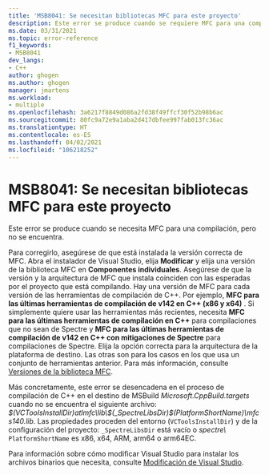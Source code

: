 ```yaml
---
title: 'MSB8041: Se necesitan bibliotecas MFC para este proyecto'
description: Este error se produce cuando se requiere MFC para una compilación, pero no se encuentra la versión correcta.
ms.date: 03/31/2021
ms.topic: error-reference
f1_keywords:
- MSB8041
dev_langs:
- C++
author: ghogen
ms.author: ghogen
manager: jmartens
ms.workload:
- multiple
ms.openlocfilehash: 3a6217f8849d086a2fd38f49ffcf30f52b98b6ac
ms.sourcegitcommit: 80fc9a72e9a1aba2d417dbfee997fab013fc36ac
ms.translationtype: HT
ms.contentlocale: es-ES
ms.lasthandoff: 04/02/2021
ms.locfileid: "106218252"
---
```

# <a name="msb8041-mfc-libraries-are-required-for-this-project"></a>MSB8041: Se necesitan bibliotecas MFC para este proyecto

Este error se produce cuando se necesita MFC para una compilación, pero no se encuentra.

Para corregirlo, asegúrese de que está instalada la versión correcta de MFC. Abra el instalador de Visual Studio, elija **Modificar** y elija una versión de la biblioteca MFC en **Componentes individuales**. Asegúrese de que la versión y la arquitectura de MFC que instala coinciden con las esperadas por el proyecto que está compilando. Hay una versión de MFC para cada versión de las herramientas de compilación de C++. Por ejemplo, **MFC para las últimas herramientas de compilación de v142 en C++ (x86 y x64)** .  Si simplemente quiere usar las herramientas más recientes, necesita **MFC para las últimas herramientas de compilación en C++** para compilaciones que no sean de Spectre y **MFC para las últimas herramientas de compilación de v142 en C++ con mitigaciones de Spectre** para compilaciones de Spectre. Elija la opción correcta para la arquitectura de la plataforma de destino. Las otras son para los casos en los que usa un conjunto de herramientas anterior. Para más información, consulte [Versiones de la biblioteca MFC](/cpp/mfc/mfc-library-versions).

Más concretamente, este error se desencadena en el proceso de compilación de C++ en el destino de MSBuild *Microsoft.CppBuild.targets* cuando no se encuentra el siguiente archivo: *$(VCToolsInstallDir)atlmfc\lib\$(_SpectreLibsDir)$(PlatformShortName)\mfcs140.lib*. Las propiedades proceden del entorno (`VCToolsInstallDir`) y de la configuración del proyecto: `_SpectreLibsDir` está vacío o *spectre\\* `PlatformShortName` es x86, x64, ARM, arm64 o arm64EC.

Para información sobre cómo modificar Visual Studio para instalar los archivos binarios que necesita, consulte [Modificación de Visual Studio](../../install/modify-visual-studio.md).
